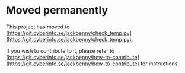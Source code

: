 # Moved permanently

This project has moved to [https://git.cyberinfo.se/jackbenny/check_temp.py](https://git.cyberinfo.se/jackbenny/check_temp.py).

If you wish to contribute to it, please refer to [https://git.cyberinfo.se/jackbenny/how-to-contribute](https://git.cyberinfo.se/jackbenny/how-to-contribute) for instructions.
